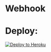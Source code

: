 # Webhook


# Deploy:
[![Deploy to Heroku](https://www.herokucdn.com/deploy/button.svg)](https://heroku.com/deploy)



